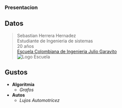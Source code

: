﻿### Presentacion
## Datos
>Sebastian Herrera Hernadez\
>Estudiante de Ingenieria de sistemas\
>20 años\
>[Escuela Colombiana de Ingenieria Julio Garavito](https://www.escuelaing.edu.co/es/)\
>![Logo Escuela][1]
## Gustos
- **Algoritmia**
    - *Grafos*
- **Autos**
    - _Lujos Automotricez_
    

[1]:https://www.escuelaing.edu.co/uploads/generica/Escuela_acercade.png "Escuela de Ingenieros"


